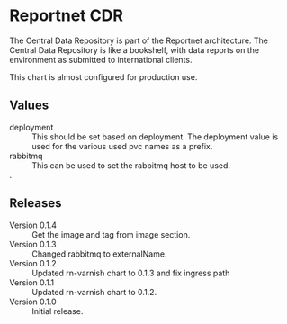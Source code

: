 # Reportnet CDR

The Central Data Repository is part of the Reportnet architecture. The Central Data Repository is like a bookshelf, with data reports on the environment as submitted to international clients.

This chart is almost configured for production use.

## Values

<dl>
  <dt>deployment</dt>
  <dd>This should be set based on deployment. The deployment value is used for the various used pvc names as a prefix.</dd>

  <dt>rabbitmq</dt>
  <dd>This can be used to set the rabbitmq host to be used.</dd>.</dd>

</dl>

## Releases

<dl>

  <dt>Version 0.1.4</dt>
  <dd>Get the image and tag from image section.</dd>

  <dt>Version 0.1.3</dt>
  <dd>Changed rabbitmq to externalName.</dd>

  <dt>Version 0.1.2</dt>
  <dd>Updated rn-varnish chart to 0.1.3 and fix ingress path</dd>

  <dt>Version 0.1.1</dt>
  <dd>Updated rn-varnish chart to 0.1.2.</dd>

  <dt>Version 0.1.0</dt>
  <dd>Initial release.</dd>

</dl>
